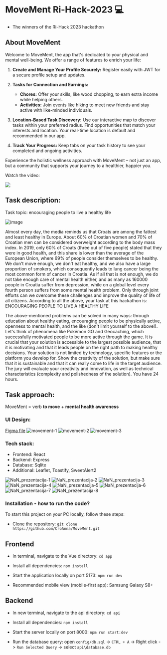 # MoveMent Ri-Hack-2023 💻
+ The winners of the Ri-Hack 2023 hackathon

## About MoveMent

Welcome to MoveMent, the app that's dedicated to your physical and mental well-being. We offer a range of features to enrich your life:

1. **Create and Manage Your Profile Securely:** Register easily with JWT for a secure profile setup and updates.

2. **Tasks for Connection and Earnings:**
   - **Chores:** Offer your skills, like wood chopping, to earn extra income while helping others.
   - **Activities:** Join events like hiking to meet new friends and stay active with like-minded individuals.
     
3. **Location-Based Task Discovery:** Use our interactive map to discover tasks within your preferred radius. Find opportunities that match your interests and location. Your real-time location is default and recommended in our app.

4. **Track Your Progress:** Keep tabs on your task history to see your completed and ongoing activities.


Experience the holistic wellness approach with MoveMent – not just an app, but a community that supports your journey to a healthier, happier you.

<p>Watch the video:</p>

[<img src="https://img.youtube.com/vi/Pd5PKW4IKP8/hqdefault.jpg"/>](https://youtu.be/Pd5PKW4IKP8)

</p>

## Task description: 

Task topic: encouraging people to live a healthy life

![image](https://github.com/CroAnna/MoveMent/assets/90924342/ee30f90d-0b90-4917-bcdc-68a69f68dfb0)

Almost every day, the media reminds us that Croats are among the fattest and least healthy in Europe. About 60% of Croatian women and 70% of Croatian men can be considered overweight according to the body mass index. In 2019, only 60% of Croats (three out of five people) stated that they were in good health, and this share is lower than the average of the European Union, where 69% of people consider themselves to be healthy. We don't move enough, we don't eat healthy, and we also have a large proportion of smokers, which consequently leads to lung cancer being the most common form of cancer in Croatia. As if all that is not enough, we do not take enough care of mental health either, and as many as 160000 people in Croatia suffer from depression, while on a global level every fourth person suffers from some mental health problem. Only through joint efforts can we overcome these challenges and improve the quality of life of all citizens. According to all the above, your task at this hackathon is:
ENCOURAGING PEOPLE TO LIVE A HEALTHY LIFE

The above-mentioned problems can be solved in many ways: through education about healthy eating, encouraging people to be physically active, openness to mental health, and the like (don't limit yourself to the above!). Let's think of phenomena like Pokémon GO and Geocaching, which successfully motivated people to be more active through the game. It is crucial that your solution is accessible to the largest possible audience, that it is motivating and that it leads people on the right path to making healthy decisions. Your solution is not limited by technology, specific features or the platform you develop for. Show the creativity of the solution, but make sure that it is sustainable and that it can really come to life in the target audience. The jury will evaluate your creativity and innovation, as well as technical characteristics (complexity and polishedness of the solution). You have 24 hours.


## Task approach:

MoveMent = verb **to move** + **mental health awareness**


### UI Design:
<a href="https://www.figma.com/file/6Tj3ULiJ4ITVhyKaRpEAkT/hackaton?type=design&node-id=0%3A1&mode=design&t=9BctyRlHcFzAOWTW-1">Figma file</a>
![movement-1](https://github.com/CroAnna/MoveMent/assets/90924342/ca97374e-aaee-4267-89f7-c5ea012ea4e3)
![movement-2](https://github.com/CroAnna/MoveMent/assets/90924342/d6c49293-f51e-4562-a150-a4e368458869)
![movement-3](https://github.com/CroAnna/MoveMent/assets/90924342/f3aceb40-566b-4df1-a6a3-3721fed7531c)

### Tech stack:
+ Frontend: React
+ Backend: Express
+ Database: Sqlite
+ Additional: Leaflet, Toastify, SweetAlert2


![NaN_prezentacija-1](https://github.com/CroAnna/MoveMent/assets/90924342/1cf3f52d-2dbe-4d71-8725-0ec63642ec39)
![NaN_prezentacija-2](https://github.com/CroAnna/MoveMent/assets/90924342/cad225a8-036d-4f7a-993e-a93b187c13d7)
![NaN_prezentacija-3](https://github.com/CroAnna/MoveMent/assets/90924342/921e34f3-c5e3-4e79-8819-64612dea5941)
![NaN_prezentacija-4](https://github.com/CroAnna/MoveMent/assets/90924342/ccba1091-ed2f-4d38-988a-32da68faab7a)
![NaN_prezentacija-5](https://github.com/CroAnna/MoveMent/assets/90924342/f1b50ea9-a0b8-4920-adfb-42027a8cce0e)
![NaN_prezentacija-6](https://github.com/CroAnna/MoveMent/assets/90924342/7b868b75-4b3c-457b-90bd-bda9faf282d9)
![NaN_prezentacija-7](https://github.com/CroAnna/MoveMent/assets/90924342/89a2bc27-3068-481a-b6b1-f5559f2ef47e)
![NaN_prezentacija-8](https://github.com/CroAnna/MoveMent/assets/90924342/1ddf8755-9aa3-4621-8da9-4b927d107780)

### Installation - how to run the code?

To start this project on your PC locally, follow these steps:

 + Clone the repository:
`git clone https://github.com/CroAnna/MoveMent.git`

## Frontend

 + In terminal, navigate to the Vue directory:
`cd app`
   
+ Install all dependencies: `npm install`
   
+ Start the application locally on port 5173: `npm run dev`
  
+ Recommended mobile view (mobile-first app): Samsung Galaxy S8+

## Backend
   
+ In new terminal, navigate to the api directory: `cd api`
  
+ Install all dependencies: `npm install`
  
+ Start the server locally on port 8000: `npm run start:dev`

+ Run the database query: open `config/db.sql` -> `CTRL + A` -> Right click -> `Run Selected Query` -> select `api\database.db`


  
